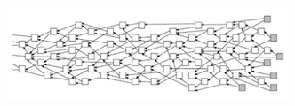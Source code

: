 <!-- TITLE: What is the Tangle? -->
<!-- SUBTITLE: About the IOTA Tangle -->

![IOTA Tangle](/uploads/iota/tangle.png)